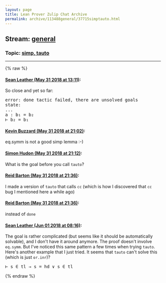 ```yaml
---
layout: page
title: Lean Prover Zulip Chat Archive 
permalink: archive/113488general/37715simptauto.html
---
```


## Stream: [general](index.html)
### Topic: [simp, tauto](37715simptauto.html)

---


{% raw %}
#### [ Sean Leather (May 31 2018 at 13:11)](https://leanprover.zulipchat.com/#narrow/stream/113488-general/topic/simp%2C%20tauto/near/127356880):
<p>So close and yet so far:</p>
<div class="codehilite"><pre><span></span><span class="n">error</span><span class="o">:</span> <span class="n">done</span> <span class="n">tactic</span> <span class="n">failed</span><span class="o">,</span> <span class="n">there</span> <span class="n">are</span> <span class="n">unsolved</span> <span class="n">goals</span>
<span class="n">state</span><span class="o">:</span>
<span class="bp">...</span>
<span class="n">a</span> <span class="o">:</span> <span class="n">b₁</span> <span class="bp">=</span> <span class="n">b₂</span>
<span class="err">⊢</span> <span class="n">b₂</span> <span class="bp">=</span> <span class="n">b₁</span>
</pre></div>

#### [ Kevin Buzzard (May 31 2018 at 21:02)](https://leanprover.zulipchat.com/#narrow/stream/113488-general/topic/simp%2C%20tauto/near/127378132):
<p>eq.symm is not a good simp lemma :-)</p>

#### [ Simon Hudon (May 31 2018 at 21:12)](https://leanprover.zulipchat.com/#narrow/stream/113488-general/topic/simp%2C%20tauto/near/127378623):
<p>What is the goal before you call <code>tauto</code>?</p>

#### [ Reid Barton (May 31 2018 at 21:36)](https://leanprover.zulipchat.com/#narrow/stream/113488-general/topic/simp%2C%20tauto/near/127379550):
<p>I made a version of <code>tauto</code> that calls <code>cc</code> (which is how I discovered that <code>cc</code> bug I mentioned here a while ago)</p>

#### [ Reid Barton (May 31 2018 at 21:36)](https://leanprover.zulipchat.com/#narrow/stream/113488-general/topic/simp%2C%20tauto/near/127379554):
<p>instead of <code>done</code></p>

#### [ Sean Leather (Jun 01 2018 at 08:16)](https://leanprover.zulipchat.com/#narrow/stream/113488-general/topic/simp%2C%20tauto/near/127401951):
<p>The goal is rather complicated (but seems like it should be automatically solvable), and I don't have it around anymore. The proof doesn't involve <code>eq.symm</code>. But I've noticed this same pattern a few times when trying <code>tauto</code>. Here's another example that I just tried. It seems that <code>tauto</code> can't solve this (which is just <code>or.inr</code>)?</p>
<div class="codehilite"><pre><span></span><span class="err">⊢</span> <span class="n">s</span> <span class="err">∈</span> <span class="n">tl</span> <span class="bp">→</span> <span class="n">s</span> <span class="bp">=</span> <span class="n">hd</span> <span class="bp">∨</span> <span class="n">s</span> <span class="err">∈</span> <span class="n">tl</span>
</pre></div>


{% endraw %}
